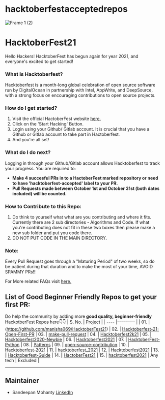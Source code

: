 # hacktoberfestacceptedrepos
![Frame 1 (2)](https://user-images.githubusercontent.com/55616388/135486681-adf5d5e7-d03c-4352-8e0c-d33ca1bee931.jpg)


# HacktoberFest21

Hello Hackers! 
HacktoberFest has begun again for year 2021, and everyone's excited to get started!


### What is Hacktoberfest?
Hacktoberfest is a month-long global celebration of open source software run by DigitalOcean in partnership with Intel, AppWrite, and DeepSource, with a strong focus on encouraging contributions to open source projects.

### How do I get started?
1. Visit the official HactoberFest website [here.](https://hacktoberfest.digitalocean.com/)
2. Click on the 'Start Hacking' Button.
3. Login using your Github/ Gitlab account. It is crucial that you have a Github or Gitlab account to take part in Hactoberfest.
4. And you're all set!

### What do I do next?
Logging in through your Github/Gitlab account allows Hacktoberfest to track your progress.
You are required to:
- **Make 4 succesful PRs in to a HactoberFest marked repository or need to have 'hacktoberfest-accepted' label to your PR.**
- **Pull Requests made between October 1st and October 31st (both dates included) will be counted.**

### How to Contribute to this Repo:
1. Do think to yourself what what are you contributing and where it fits. Currently there are 2 sub directories - Algorithms and Code. If what you're contributing does not fit in these two boxes then please make a new sub folder and put you code there.
2. DO NOT PUT CODE IN THE MAIN DIRECTORY.

### Note:
Every Pull Request goes through a "Maturing Period" of two weeks, so do be patient during that duration and to make the most of your time, AVOID SPAMMY PRs!!

For More related FAQs visit [here.](https://hacktoberfest.digitalocean.com/faq)

## List of Good Beginner Friendly Repos to get your first PR:
Do help the community by adding more **good quality, beginner-friendly** HackotberFest Repos here👇👇
| S. No. | Project | 
| ---- |--------- |
| 01. | (https://github.com/manisha069/HacktoberFest21)
| 02. | [Hacktoberfest-21-Open-First-PR](https://github.com/iamdevvalecha/Hacktoberfest-21-Open-First-PR) 
| 03. | [make-pull-request](https://github.com/twowaits/make-pull-request) 
| 04. | [Hacktoberfest2k21](https://github.com/fineanmol/Hacktoberfest2k21) 
| 05. | [Hacktoberfest2020-Newbie](https://github.com/sahanihit/Hacktoberfest2020-Newbie) 
| 06. | [Hacktoberfest2021](https://github.com/vinitshahdeo/Hacktoberfest2021/blob/main/explore/PROJECTS.md) 
| 07. | [HacktoberFest-Python](https://github.com/hctnm1/HacktoberFest-Python) 
| 08. | [Patterns](https://github.com/hhhrrrttt222111/Patterns) 
| 09. | [open-source-contribution](https://github.com/Shubhamrawat5/open-source-contribution) 
| 10. | [Hacktoberfest-2021](https://github.com/vijaygupta18/Hacktoberfest-2021) 
| 11. | [hacktoberfest_2021](https://github.com/viralvaghela/hacktoberfest_2021) 
| 12. | [Hacktoberfest2021](https://github.com/Sangwan5688/Hacktoberfest2021) 
| 13. | [Hacktoberfest-Guide](https://github.com/avinash201199/Hacktoberfest-Guide) 
| 14. | [HactoberFest21](https://github.com/sudip-mondal-2002/HactoberFest21) 
| 15. | [hacktoberfest2021](https://github.com/open-for-everyone/hacktoberfest2021) | Any tech | Excluded |

---
## Maintainer
- Sandeepan Mohanty [LinkedIn](https://www.linkedin.com/in/sandeepan-mohanty-979908204?lipi=urn%3Ali%3Apage%3Ad_flagship3_profile_view_base_contact_details%3Bo6ONfl5uTpupDW5q%2BfWvzw%3D%3D
) 
